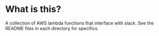 
# What is this?
A collection of AWS lambda functions that interface with slack.  See the README
files in each directory for specifics. 
